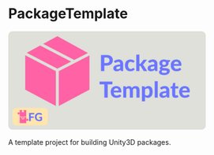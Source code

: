 # PackageTemplate

<img src="../.metadata/header.png" alt="Project logo; A pink package on a grey background, next to the text &quot;Package Template&quot; in purple" height="200px" />

A template project for building Unity3D packages.

